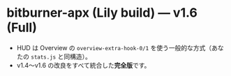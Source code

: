 # bitburner-apx (Lily build) — v1.6 (Full)
- HUD は Overview の `overview-extra-hook-0/1` を使う一般的な方式（あなたの `stats.js` と同構造）。
- v1.4〜v1.6 の改良をすべて統合した**完全版**です。
